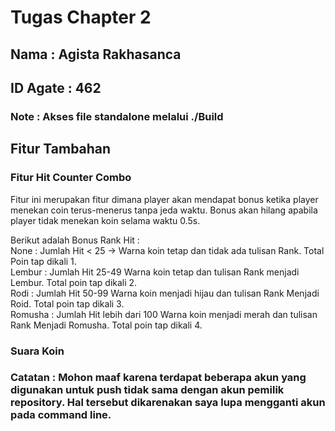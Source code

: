 # Tugas Chapter 2
## Nama : Agista Rakhasanca
## ID Agate : 462
### Note : Akses file standalone melalui ./Build

## Fitur Tambahan
### Fitur Hit Counter Combo
Fitur ini merupakan fitur dimana player akan mendapat bonus ketika player menekan coin terus-menerus tanpa jeda waktu. Bonus akan hilang apabila player tidak menekan koin selama waktu 0.5s.
  
Berikut adalah Bonus Rank Hit :  
None : Jumlah Hit < 25 -> Warna koin tetap dan tidak ada tulisan Rank. Total Poin tap dikali 1.   
Lembur : Jumlah Hit 25-49 Warna koin tetap dan tulisan Rank menjadi Lembur. Total poin tap dikali 2.  
Rodi	: Jumlah Hit 50-99 Warna koin menjadi hijau dan tulisan Rank Menjadi Roid. Total poin tap dikali 3.  
Romusha : Jumlah Hit lebih dari 100 Warna koin menjadi merah dan tulisan Rank Menjadi Romusha. Total poin tap dikali 4.  

### Suara Koin
### Catatan : Mohon maaf karena terdapat beberapa akun yang digunakan untuk push tidak sama dengan akun pemilik repository. Hal tersebut dikarenakan saya lupa mengganti akun pada command line.
